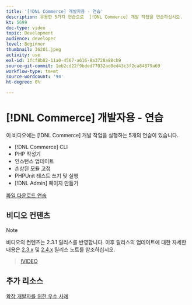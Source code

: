 ```yaml
---
title: '[!DNL Commerce] 개발자용 - 연습'
description: 유용한 5가지 연습으로  [!DNL Commerce] 개발 작업을 연습하십시오.
kt: 5699
doc-type: video
topic: Development
audience: developer
level: Beginner
thumbnail: 36201.jpeg
activity: use
exl-id: 1fcf8b82-11a0-4567-a616-8a3728a88cb9
source-git-commit: 1eb2cd22f9bded77032ad0ed43c3f2ca84879a69
workflow-type: tm+mt
source-wordcount: '94'
ht-degree: 0%

---
```


# [!DNL Commerce] 개발자용 - 연습

이 비디오에는 [!DNL Commerce] 개발 작업을 실행하는 5개의 연습이 있습니다.

- [!DNL Commerce] CLI
- PHP 작성기
- 인스턴스 업데이트
- 손상된 모듈 고정
- PHPUnit 테스트 쓰기 및 실행
- [!DNL Admin] 페이지 만들기

[파일 다운로드 연습](./assets/FreeIntro2.3.1.zip)

## 비디오 컨텐츠

>[!NOTE]
>
>비디오의 컨텐츠는 2.3.1 릴리스를 반영합니다. 이후 릴리스의 업데이트에 대한 자세한 내용은 [ 2.3.x](https://devdocs.magento.com/guides/v2.3/release-notes/bk-release-notes.html) 및 [2.4.x](https://devdocs.magento.com/guides/v2.4/release-notes/bk-release-notes.html) 릴리스 노트를 참조하십시오.

>[!VIDEO](https://video.tv.adobe.com/v/36201?quality=12&learn=on)

## 추가 리소스

[확장 개발자를 위한 우수 사례](https://devdocs.magento.com/guides/v2.4/ext-best-practices/bk-ext-best-practices.html)
